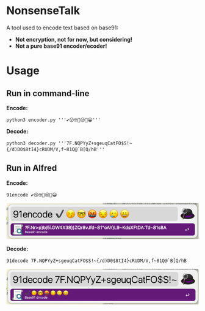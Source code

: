 # NonsenseTalk

A tool used to encode text based on base91:

* **Not encryption, not for now, but considering!**
* **Not a pure base91 encoder/ecoder!**

# Usage

## Run in command-line

**Encode:**
```shell
python3 encoder.py '''✔️😚🤓🤬😒🥲😀'''
```

**Decode:**
```shell
python3 decoder.py '''7F.NQPYyZ+sgeuqCatFO$S!~{/d)D0$8tI4}cRUDM/V,f~81Q@`B[Q/hB'''
```

## Run in Alfred

**Encode:**
```shell
91encode ✔️😚🤓🤬😒🥲😀
```

![Encode](img/1.png)

**Decode:**
```shll
91decode 7F.NQPYyZ+sgeuqCatFO$S!~{/d)D0$8tI4}cRUDM/V,f~81Q@`B[Q/hB
```

![Decode](img/2.png)

